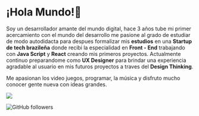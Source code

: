 # ¡Hola Mundo!👋

Soy un desarrollador amante del mundo digital, hace 3 años tube mi primer acercamiento con el mundo del desarrollo me pasione al grado de estudiar de modo autodidacta para despues formalizar mis **estudios** en una **Startup de tech brazileña** donde recibi la especialidad en **Front - End** trabajando con **Java Script** y **React** creando mis primeros proyectos. Actualmente continuo preparandome como **UX Designer** para brindar una experiencia agradable al usuario en mis futuros proyectos a traves del **Design Thinking**.

Me apasionan los video juegos, programar, la música y disfruto mucho conocer gente nueva con ideas grandes.

![](https://i.kym-cdn.com/photos/images/original/001/067/706/d8e.gif)

![GitHub followers](https://img.shields.io/github/followers/GonzaloAqui?style=social)

